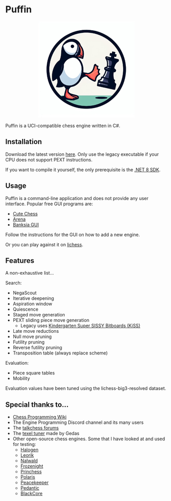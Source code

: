 # Puffin

<div align="center">
	<img src="puffin_logo.jpg" width="300" />
</div>

Puffin is a UCI-compatible chess engine written in C#.

## Installation

Download the latest version [here](https://github.com/kurt1288/Puffin/releases/latest). Only use the legacy executable
if your CPU does not support PEXT instructions.

If you want to compile it yourself, the only prerequisite is the [.NET 8 SDK](https://dotnet.microsoft.com/en-us/download/dotnet/8.0).

## Usage

Puffin is a command-line application and does not provide any user interface. Popular free GUI programs are:

* [Cute Chess](https://github.com/cutechess/cutechess)
* [Arena](http://www.playwitharena.de/)
* [Banksia GUI](https://banksiagui.com/)

Follow the instructions for the GUI on how to add a new engine.

Or you can play against it on [lichess](https://lichess.org/@/PuffinBot).

## Features

A non-exhaustive list...

Search:
* NegaScout
* Iterative deepening
* Aspiration window
* Quiescence
* Staged move generation
* PEXT sliding piece move generation
	* Legacy uses [Kindergarten Super SISSY Bitboards (KiSS)](https://www.talkchess.com/forum3/viewtopic.php?f=7&t=81234&start=30)
* Late move reductions
* Null move pruning
* Futility pruning
* Reverse futility pruning
* Transposition table (always replace scheme)

Evaluation:
* Piece square tables
* Mobility

Evaluation values have been tuned using the lichess-big3-resolved dataset.

## Special thanks to...
* [Chess Programming Wiki](https://www.chessprogramming.org/Main_Page)
* The Engine Programming Discord channel and its many users
* The [talkchess forums](https://talkchess.com)
* The [texel tuner](https://github.com/GediminasMasaitis/texel-tuner) made by Gedas
* Other open-source chess engines. Some that I have looked at and used for testing:
	* [Halogen](https://github.com/KierenP/Halogen/tree/master)
	* [Leorik](https://github.com/lithander/Leorik)
	* [Nalwald](https://gitlab.com/tsoj/Nalwald)
	* [Frozenight](https://github.com/MinusKelvin/frozenight)
	* [Princhess](https://github.com/princesslana/princhess/)
	* [Polaris](https://github.com/Ciekce/Polaris)
	* [Peacekeeper](https://github.com/Sazgr/peacekeeper)
	* [Pedantic](https://github.com/JoAnnP38/Pedantic)
	* [BlackCore](https://github.com/SzilBalazs/BlackCore/tree/master)